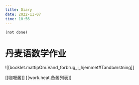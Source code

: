 ```yaml
---
title: Diary
date: 2022-11-07
time: 10:56
---
```


```tasks
(not done)
```

# 丹麦语数学作业

![[booklet.mattipOm.Vand_forbrug_i_hjemmet#Tandbørstning]]

[[咖喱酱]]
[[work.heat.备酱列表]]


